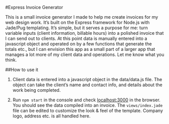 #Express Invoice Generator

This is a small invoice generator I made to help me create invoices for my web design work. It’s built on the Express framework for Node.js with Jade/Pug templating. It’s simple, but it serves a purpose for me: turn variable inputs (client information, billable hours) into a polished invoice that I can send out to clients. At this point data is manually entered into a javascript object and operated on by a few functions that generate the totals etc., but I can envision this app as a small part of a larger app that manages a lot more of my client data and operations. Let me know what you think.

##How to use it

1. Client data is entered into a javascript object in the data/data.js file. The object can take the client’s name and contact info, and details about the work being completed.

2. Run `npm start` in the console and check [localhost:3000](http://localhost:3000) in the browser. You should see the data compiled into an invoice. The `views/index.jade` file can be edited to customize the look & feel of the template. Company logo, address etc. is all handled here.